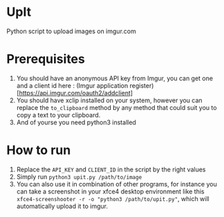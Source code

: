 # UpIt
Python script to upload images on imgur.com

# Prerequisites

1. You should have an anonymous API key from Imgur, you can get one and a client id here : (Imgur application register)[https://api.imgur.com/oauth2/addclient]
2. You should have xclip installed on your system, however you can replace the ```to_clipboard``` method by any method that could suit you to copy a text to your clipboard.
3. And of yourse you need python3 installed

# How to run

1. Replace the ```API_KEY``` and ```CLIENT_ID``` in the script by the right values
2. Simply run  ```python3 upit.py /path/to/image```
3. You can also use it in combination of other programs, for instance you can take a screenshot in your xfce4 desktop environment like this ``` xfce4-screenshooter -r -o "python3 /path/to/upit.py"```, which will automatically upload it to imgur.
